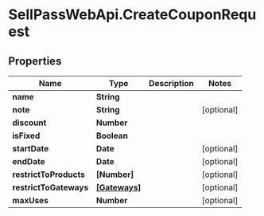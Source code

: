# SellPassWebApi.CreateCouponRequest

## Properties

Name | Type | Description | Notes
------------ | ------------- | ------------- | -------------
**name** | **String** |  | 
**note** | **String** |  | [optional] 
**discount** | **Number** |  | 
**isFixed** | **Boolean** |  | 
**startDate** | **Date** |  | [optional] 
**endDate** | **Date** |  | [optional] 
**restrictToProducts** | **[Number]** |  | [optional] 
**restrictToGateways** | [**[Gateways]**](Gateways.md) |  | [optional] 
**maxUses** | **Number** |  | [optional] 


